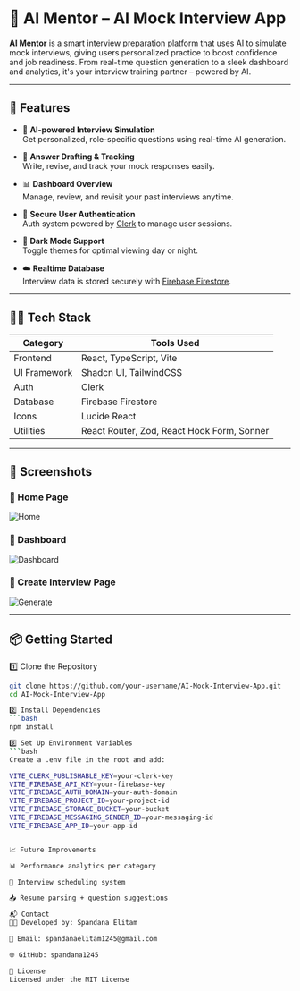 # 🧠 AI Mentor – AI Mock Interview App

**AI Mentor** is a smart interview preparation platform that uses AI to simulate mock interviews, giving users personalized practice to boost confidence and job readiness. From real-time question generation to a sleek dashboard and analytics, it's your interview training partner – powered by AI.

---

## 🚀 Features

- 🎤 **AI-powered Interview Simulation**  
  Get personalized, role-specific questions using real-time AI generation.

- 📄 **Answer Drafting & Tracking**  
  Write, revise, and track your mock responses easily.

- 📊 **Dashboard Overview**  
  Manage, review, and revisit your past interviews anytime.

- 🔐 **Secure User Authentication**  
  Auth system powered by [Clerk](https://clerk.dev) to manage user sessions.

- 🌙 **Dark Mode Support**  
  Toggle themes for optimal viewing day or night.

- ☁️ **Realtime Database**  
  Interview data is stored securely with [Firebase Firestore](https://firebase.google.com/docs/firestore).

---

## 🧑‍💻 Tech Stack

| Category     | Tools Used                                   |
|--------------|----------------------------------------------|
| Frontend     | React, TypeScript, Vite                      |
| UI Framework | Shadcn UI, TailwindCSS                      |
| Auth         | Clerk                                        |
| Database     | Firebase Firestore                          |
| Icons        | Lucide React                                 |
| Utilities    | React Router, Zod, React Hook Form, Sonner   |

---

## 📸 Screenshots

### 🔷 Home Page
![Home](./assets/screenshots/homepage.png)

### 📁 Dashboard
![Dashboard](./assets/screenshots/dashboard.png)

### 🧪 Create Interview Page
![Generate](./assets/screenshots/generate.png)

---

## 📦 Getting Started

1️⃣ Clone the Repository

```bash
git clone https://github.com/your-username/AI-Mock-Interview-App.git
cd AI-Mock-Interview-App

2️⃣ Install Dependencies
```bash
npm install

3️⃣ Set Up Environment Variables
```bash
Create a .env file in the root and add:

VITE_CLERK_PUBLISHABLE_KEY=your-clerk-key
VITE_FIREBASE_API_KEY=your-firebase-key
VITE_FIREBASE_AUTH_DOMAIN=your-auth-domain
VITE_FIREBASE_PROJECT_ID=your-project-id
VITE_FIREBASE_STORAGE_BUCKET=your-bucket
VITE_FIREBASE_MESSAGING_SENDER_ID=your-messaging-id
VITE_FIREBASE_APP_ID=your-app-id


📈 Future Improvements

📊 Performance analytics per category

📅 Interview scheduling system

📥 Resume parsing + question suggestions

📬 Contact
👩‍💻 Developed by: Spandana Elitam

📧 Email: spandanaelitam1245@gmail.com

🌐 GitHub: spandana1245

📄 License
Licensed under the MIT License